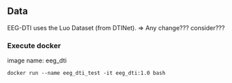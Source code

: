 

## Data
EEG-DTI uses the Luo Dataset (from DTINet). 
=> Any change??? consider??? 



### Execute docker

image name: eeg_dti

```
docker run --name eeg_dti_test -it eeg_dti:1.0 bash
```